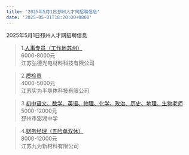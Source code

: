 ```yaml
---
title: '2025年5月1日邳州人才网招聘信息'
date: '2025-05-01T18:20:00+0800'
---
```

2025年5月1日邳州人才网招聘信息
<!--more-->
>1.[人事专员（工作地苏州）](https://www.pzhr.com/job/18763.html)<br>
>6000-8000元<br>
>江苏弘德光电材料科技有限公司

>2.[质检员](https://www.pzhr.com/job/18548.html)<br>
>4000-5000元<br>
>江苏实为半导体科技有限公司

>3.[初中语文、数学、英语、物理、化学、政治、历史、地理、生物老师](https://www.pzhr.com/job/18765.html)<br>
>5000-12000元<br>
>邳州市澎湖中学

>4.[财务经理（五险单双休）](https://www.pzhr.com/job/18751.html)<br>
>8000-12000元<br>
>江苏九为新材料有限公司

